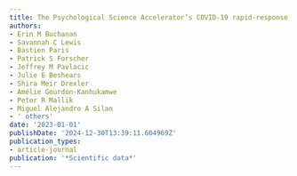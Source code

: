 ```yaml
---
title: The Psychological Science Accelerator’s COVID-19 rapid-response dataset
authors:
- Erin M Buchanan
- Savannah C Lewis
- Bastien Paris
- Patrick S Forscher
- Jeffrey M Pavlacic
- Julie E Beshears
- Shira Meir Drexler
- Amélie Gourdon-Kanhukamwe
- Peter R Mallik
- Miguel Alejandro A Silan
- ' others'
date: '2023-01-01'
publishDate: '2024-12-30T13:39:11.604969Z'
publication_types:
- article-journal
publication: '*Scientific data*'
---
```

